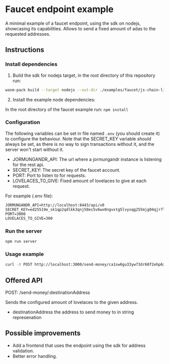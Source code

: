 # Faucet endpoint example

A minimal example of a faucet endpoint, using the sdk on nodejs, showcasing its capabilities. Allows to send a fixed amount of adas to the requested addresses.

## Instructions

### Install dependencies

1. Build the sdk for nodejs target, in the root directory of this repository run:

```sh
wasm-pack build --target nodejs --out-dir ./examples/faucet/js-chain-libs/
```

2. Install the example node dependencies:

In the root directory of the faucet example run: `npm install`

### Configuration

The following variables can be set in file named `.env` (you should create it) to configure the behaviour. Note that the SECRET_KEY variable *should* always be set, as there is no way to sign transactions without it, and the server won't start without it.

- JORMUNGANDR_API: The url where a jormungandr instance is listening for the rest api.
- SECRET_KEY: The secret key of the faucet account.
- PORT: Port to listen to for requests.
- LOVELACES_TO_GIVE: Fixed amount of lovelaces to give at each request.

For example (.env file):

```plaintext
JORMUNGANDR_API=http://localhost:8443/api/v0
SECRET_KEY=ed25519e_sk1qp2qdlkk3qnj58es5v6wx0ngvxtg5lvyxqg255mjg04qjr7l93fxpmxlldxuu6jjghuwmfuqg3kqglghk4vk54jyfkgt3l8ttm5pgtck9yhrr
PORT=3000
LOVELACES_TO_GIVE=300
```

### Run the server

`npm run server`

### Usage example 

```sh
curl -X POST http://localhost:3000/send-money/ca1sw6gu33yw73dr60f2ehp6xemgf30r49rzc25gkrfnrfuuyf0mycgjzfvl88
```

## Offered API

POST: /send-money/:destinationAddress

Sends the configured amount of lovelaces to the given address.

 - destinationAddress the address to send money to in string represenation

## Possible improvements

- Add a frontend that uses the endpoint using the sdk for address validation.
- Better error handling.